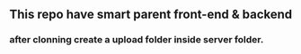 ## This repo have smart parent front-end & backend
### after clonning create a upload folder inside server folder.